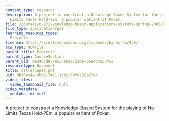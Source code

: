 ```yaml
---
content_type: resource
description: A project to construct a Knowledge-Based System for the playing of No
  Limits Texas Hold-?Em, a popular variant of Poker.
file: /courses/6-871-knowledge-based-applications-systems-spring-2005/8bc6ec4e9ba274e11c8230f0238a27ac_ostlerpaper.pdf
file_type: application/pdf
learning_resource_types:
- Projects
license: https://creativecommons.org/licenses/by-nc-sa/4.0/
ocw_type: OCWFile
parent_title: Projects
parent_type: CourseSection
parent_uid: 9a346cd8-7e53-baac-21ba-55e4c4157f53
resourcetype: Document
title: ostlerpaper.pdf
uid: 8bc6ec4e-9ba2-74e1-1c82-30f0238a27ac
video_files:
  video_thumbnail_file: null
video_metadata:
  youtube_id: null
---
```

A project to construct a Knowledge-Based System for the playing of No Limits Texas Hold-?Em, a popular variant of Poker.